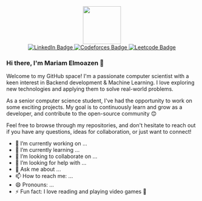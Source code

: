<div id="header" align="center">
  <img src="https://media.giphy.com/media/M9gbBd9nbDrOTu1Mqx/giphy.gif" width="100"/>

  <div id="badges">
  <a href="your-linkedin-URL](https://www.linkedin.com/in/mariam-elmoazen-b6835a172/">
    <img src="https://img.shields.io/badge/LinkedIn-blue?style=for-the-badge&logo=linkedin&logoColor=white" alt="LinkedIn Badge"/>
  </a>

  <a href="https://codeforces.com/profile/marie2233">
  <img src="https://img.shields.io/badge/Codeforces-445f9d?style=for-the-badge&logo=Codeforces&logoColor=white" alt="Codeforces Badge"/>
  </a>
    
  <a href="[https://codeforces.com/profile/marie2233](https://leetcode.com/marie2233/)">
  <img src="https://img.shields.io/badge/-LeetCode-FFA116?style=for-the-badge&logo=LeetCode&logoColor=black" alt="Leetcode Badge"/>
  </a>
</div>
</div>


### Hi there, I'm Mariam Elmoazen 👋

Welcome to my GitHub space! I'm a passionate computer scientist with a keen interest in Backend development & Machine Learning. I love exploring new technologies and applying them to solve real-world problems.

As a senior computer science student, I've had the opportunity to work on some exciting projects. My goal is to continuously learn and grow as a developer, and contribute to the open-source community 😊

Feel free to browse through my repositories, and don't hesitate to reach out if you have any questions, ideas for collaboration, or just want to connect!


- 🔭 I’m currently working on ...
- 🌱 I’m currently learning ...
- 👯 I’m looking to collaborate on ...
- 🤔 I’m looking for help with ...
- 💬 Ask me about ...
- 📫 How to reach me: ...
- 😄 Pronouns: ...
- ⚡ Fun fact: I love reading and playing video games 🫠

